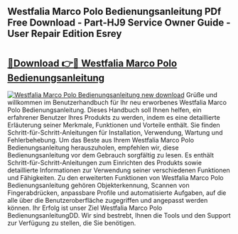 ## Westfalia Marco Polo Bedienungsanleitung PDf Free Download - Part-HJ9 Service Owner Guide - User Repair Edition Esrey

# <h2><a href="http://df41dln.blite.top/?on=Westfalia+Marco+Polo+Bedienungsanleitung">🔗Download 👉🔴 Westfalia Marco Polo Bedienungsanleitung</a></h2>

[![Westfalia Marco Polo Bedienungsanleitung new download](https://i.imgur.com/lujVjoI.png)](http://df41dln.blite.top/?on=Westfalia+Marco+Polo+Bedienungsanleitung)
Grüße und willkommen im Benutzerhandbuch für Ihr neu erworbenes Westfalia Marco Polo Bedienungsanleitung. Dieses Handbuch soll Ihnen helfen, ein erfahrener Benutzer Ihres Produkts zu werden, indem es eine detaillierte Erläuterung seiner Merkmale, Funktionen und Vorteile enthält. Sie finden Schritt-für-Schritt-Anleitungen für Installation, Verwendung, Wartung und Fehlerbehebung. Um das Beste aus Ihrem Westfalia Marco Polo Bedienungsanleitung herauszuholen, empfehlen wir, diese Bedienungsanleitung vor dem Gebrauch sorgfältig zu lesen. Es enthält Schritt-für-Schritt-Anleitungen zum Einrichten des Produkts sowie detaillierte Informationen zur Verwendung seiner verschiedenen Funktionen und Fähigkeiten. Zu den erweiterten Funktionen von Westfalia Marco Polo Bedienungsanleitung gehören Objekterkennung, Scannen von Fingerabdrücken, anpassbare Profile und automatisierte Aufgaben, auf die alle über die Benutzeroberfläche zugegriffen und angepasst werden können. Ihr Erfolg ist unser Ziel Westfalia Marco Polo BedienungsanleitungDD. Wir sind bestrebt, Ihnen die Tools und den Support zur Verfügung zu stellen, die Sie benötigen.
